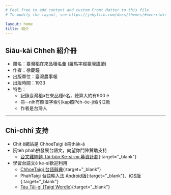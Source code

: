 ```yaml
---
# Feel free to add content and custom Front Matter to this file.
# To modify the layout, see https://jekyllrb.com/docs/themes/#overriding-theme-defaults

layout: home
title: 紹介
---
```


## Siāu-kài Chheh 紹介冊
- 冊名：臺灣稻在來品種名彙 (羅馬字綴臺灣語讀)
- 作者：徐慶鐘
- 出版單位：臺灣農事報
- 出版時間：1933
- 特色：
  - 記錄臺灣稻á在來品種ê名，總算大約有900 ê
  - 冊--ni̍h有照漢字索引kap照Pe̍h-ōe-jī索引2款
  - 作者是台灣人

---
## Chi-chhî 支持
- Chit ê網站是 ChhoeTaigi ê冊tha̍k-á
- 阮teh phah拚發展台語文，向望你鬥陣贊助支持
  - [台文雞絲麵 Tâi-bûn Ke-si-mī 募資計劃](https://r.zecz.ec/JiZo){:target="_blank"}
- 學習台語文ê ke-si歡迎利用
  - [ChhoeTaigi 台語辭典](https://chhoe.taigi.info/){:target="_blank"}
  - PhahTaigi 台語輸入法 [Android版](http://bit.ly/PhahTaigi-Android){:target="_blank"}、[iOS版](http://bit.ly/PhahTaigi-iOS){:target="_blank"}
  - [Tàu Tâi-gí (Taigi Wordle)](https://tau.taigi.info/){:target="_blank"}